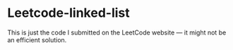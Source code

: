 # Leetcode-linked-list
This is just the code I submitted on the LeetCode website — it might not be an efficient solution.